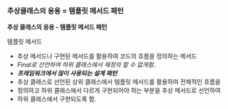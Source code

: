 ### 추상클래스의 응용 = 템플릿 메서드 패턴

**추상 클래스의 응용 - 템플릿 메서드 패턴**

템플릿 메서드

- 추상 메서드나 구현된 메서드를 활용하여 코드의 흐름을 정의하는 메서드
- _Final로 선언하여 하위 클래스에서 재정의 할 수 없게함_.
- _**프레임워크에서 많이 사용되는 설계 패턴**_
- 추상 클래스로 선언된 상위 클래스에서 템플릿 메서드를 활용하여 전체적인 흐름을
- 정의하고 하위 클래스에서 다르게 구현되어야 하는 부분을 추상 메서드로 선언하여
- 하위 클래스에서 구현되도록 함.

